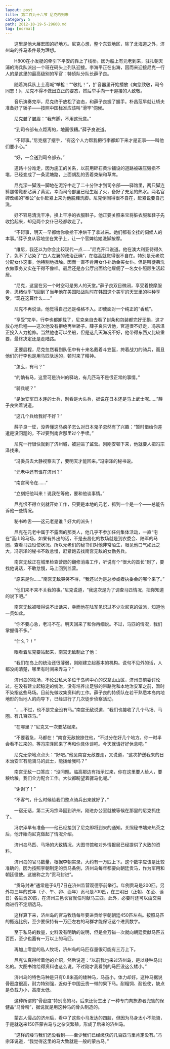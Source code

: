 ```yaml
---
layout: post
title: 第二百九十六节 尼克的到来
category: 5
path: 2012-10-19-5-29600.md
tag: [normal]
---
```


　　这里是他大展宏图的好地方。尼克心想，整个东亚地区，除了北海道之外，济州岛的养马条件最为理想。

　　H800在小发艇的牵引下平安的靠上了栈桥。因为船上有元老到来，驻扎朝天浦的海兵队派出一个班在码头上列队迎接。李海平正在出海，因而来迎接尼克一行人的是这里的最高级别的军官：特侦队分队长薛子良。

　　随着海兵队上士高喊“举枪！”“敬礼！”，扩音器里开始播放《向您致敬，司令同志！》，尼克不得不做出立正的姿态，然后举手向一干迎接的人致敬。

　　音乐演奏完毕，尼克终于放松了姿态，和薛子良握了握手。朴昌范早就让轿夫准备好了轿子——按照中国标准应该叫“滑竿”伺候。

　　尼克皱了皱眉：“我有脚，不用这玩意。”

　　“到司令部有点距离的，地面很糟。”薛子良说道。

　　“不碍事。”尼克摆了摆手，“有这个人力帮我把行李都卸下来才是正事——叫他们要小心。”

　　“好，一会送到司令部去。”

　　道路十分难走，因为施工的关系，以前用碎石黄沙铺设的道路被碾压毁损不堪，已经变成了一条泥塘路，上面胡乱的丢着束柴和草席。

　　尼克深一脚浅一脚地在泥泞中走了二十分钟才到司令部——驿馆里，两只脚连裤腿带鞋都沾满了黄泥，幸而司令部里已经生起了火，备好了充足的热水。两名官婢改编的“奉公”女仆赶紧上来为他脱鞋洗脚。尼克倒闹得很不自在，赶紧说要自己洗。

　　好不容易清洗干净，换上干净的衣服鞋子。他正要关照来宝将脏衣服和鞋子先收拾起来，却见两个女仆已经都收走了。

　　“不碍事，明天一早都给你收拾干净烘干了拿过来。她们都有全挂的伺候人的本事。”薛子良从容地坐在凳子上，让一个官婢给她洗脚按摩。

　　“维尼，我还以为你会比较现代一点……”尼克开口说道。他在澳大利亚待得久了，免不了沾染了“白人左翼的政治正确”，在临高就觉得很不自在。特别是元老院分配女仆这事，他特别地抵触。因而一直不肯用女仆补助金买女仆。但是叫徒弟洗衣做家务又实在干得不像样。最后还是办公厅出面给他雇佣了一名女仆照顾生活起居。

　　“尼克，这里在另一个时空可是男人的天堂。”薛子良双目微闭，享受着按摩服务，思绪似乎飞回到了当年他在美国陆战队时在韩国这个美军的天堂里的种种享受，“现在这算什么……”

　　尼克不再说话，他觉得自己还是格格不入。即使面对一个纯正的“香蕉”。

　　“享受”完毕，行李也都卸载了，尼克亲自去看了封条和包装都完好无损，这才放心地启程——这次他没有拒绝再坐轿子。薛子良告诉他，官道很不好走，冯宗泽正投入人力抢修。当然他也可以坐船，但是这几天海况不好，他带得东西又比较重要，最终决定还是走陆路。

　　正要启程，尼克忽然看到队伍中有十来名戴着斗笠盔，挎着战刀的骑兵，而且他们的行李也是用马匹驮运的，顿时来了精神。

　　“怎么，有马？”

　　“的确有马，这里可是济州的驿站，有几匹马不是很正常的事情。”

　　“骑兵呢？”

　　“是治安军日本连的士兵，别看是大头兵，据说在日本还是马上武士呢……”薛子良笑着说道。

　　“这几个兵给我好不好？”

　　薛子良一怔，没弄懂这马疯子怎么对日本鬼子忽然有了兴趣：“暂时借给你差遣是没问题的，不过要到南宫那里过个手续。”

　　尼克一行很快就到了济州城，被迎进了监营。刚刚安顿下来，他就要人把冯宗泽找来。

　　“冯委员去大静视察去了，要明天才能回来。”冯宗泽的秘书说。

　　“元老中还有谁在济州？”

　　“南宫司令在……”

　　“立刻把他叫来！说我在等他，要和他谈事情。”

　　尼克恨不得立刻就开始工作，只要是本地的元老，抓到一个是一个——总能告诉他一些情况。

　　秘书咋舌——这元老是谁？好大的派头！

　　尼克在元老中属于不露面的那类人，他几乎不参加任何集体活动，一直“宅在”高山岭马场，如果有外出的话，不是去昌化的牧场就是到农委会、陆军的马圈，查看马匹役使状况。所以元老们的秘书们对他非常陌生，眼见他口气如此之大，冯宗泽的秘书不敢怠慢，赶紧跑去找南宫无敌的女勤务兵。

　　南宫无敌正在城里检查营房的翻修消毒工作，听说有个“很大的首长”到了，要找他说话，不敢怠慢，马上回到监营。

　　“原来是你……”南宫无敌哭笑不得，“我还以为是总参或者执委会的哪个来了。”

　　“他们来不来不关我的事。”尼克说道，“我这次是为了调查马匹情况，把你知道的说下吧。”

　　南宫无敌被噎得说不出话来，幸而他在陆军见识过不少次尼克的做派，知道他一贯如此。

　　“你不要心急，老冯不在。明天回来了和你再细说。不过，马匹的情况，我们掌握得不多。”

　　“什么？！”

　　眼看着尼克要站起来，南宫无敌制止了他：

　　“我们在岛上的统治还很薄弱，刚刚建立起基本的机构。说句不见外的话，人都没闹清楚，哪里有时间来弄马？”

　　济州岛的牧场，不论公私大多位于岛屿中心的汉拿山山区，济州岛前委讨论过，在没有建立起稳定的统治，没有培养出足够的带路党和本地治安军之前，暂时不染指这些马场。目前先做收集资料的工作。薛子良的特侦队在若干熟悉本岛内地地形的当地人的向导下，已经进行了几次徒步侦察活动。

　　“……不过，也不是完全没有马。”南宫无敌说道，“我们也接收了几个马场、马圈。有几百匹马。”

　　“在哪里？”尼克又一次要站起来。

　　“不要着急，马都在！”南宫无敌按捺住他，“不过分在好几个地方。你一时半会看不过来的。等冯宗泽回来了再和你具体谈吧。今天就请好好休息吧。”

　　尼克无奈地点点头：“好吧。”他见南宫无敌要走，又说道，“这次护送我来的日本治安军有能骑马的武士，能拨给我吗？”

　　南宫无敌一口答应：“没问题。临高那边有指示过来，你在这里要人给人，要粮给粮。我们全力配合工作。大伙都盼望着骡马化呢。”

　　“谢谢了！”

　　“不客气，什么时候给我们整点骑兵出来就好了。”

　　一宿无话，第二天冯宗泽回到济州，刚进办公室就被等候在那里的尼克抓住了。

　　冯宗泽早有准备——他已经接到了尼克即将到来的通知。关照秘书端来热茶之后，他开始向尼克做起了情况介绍。

　　济州岛马匹、马场的大致情况，大图书馆和对外情报局已经提供了大致的资料。

　　济州岛的官马数量，根据李朝实录，大约有一万匹上下。这个数字应该是比较准确的。因为按照李朝制定的贡马条例，济州岛每年都要向朝廷贡马，作为军用和朝廷役使。这被称之为“贡马封进”。

　　“贡马封进”通常是于6月7日在济州监营观德亭前举行。年例贡马是200匹。另外每三年的式年（子、午、卯、酉年）贡马是700匹，在三明日（正朝、冬至、诞日）各进贡20匹，在济州三邑长官就任时献马三匹。此外，必要时还可以由交易商进行不定期选马。

　　这样算下来，济州岛的官马牧场每年要进贡给李朝朝廷450匹左右。按照马匹的甄选比例，至少要保持有一万匹左右的马群才能保证这个进贡数字。

　　至于私马的数量，史料没有明确的说明，但是金万镒一次就向朝廷贡献马匹五百匹，至少也蓄有一万以上的马匹。

　　再加上零星的私人牧场，济州岛的马匹存量很可能有三万上下。

　　尼克认真得听着他的介绍，然后说道：“以前我也来过济州岛，是以矮种马出名的。大图书馆给得资料也这么说。不过刚才我看到的马匹没这么矮小。”

　　济州岛的特色马种是只有0.8米高的矮种马，马虽小，体力却好。这种马据说骨密度很高，耐力特别强，近似于中国云贵一带的果下马。耐粗饲、耐役使，缺点是负载力小，高度太低。

　　这种所谓的“骨密度”特别高的马，后来还衍生出了一种专门向旅游者兜售的保健品“马骨粉”，据说就是用这种马的骨头制造的。

　　蒙古人侵占的济州后，看中了这些小马发达的四肢，但因为马身太小不能骑，于是就送来150匹蒙古马与之杂交繁殖，形成了后来的济州马。

　　“这样的矮马我们还没看到——至少我们已经缴获的几百匹马里肯定没有。”冯宗泽说道，“我觉得这里的马大致就是一般的蒙古马。”
